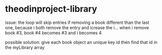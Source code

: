 # theodinproject-library

issue: 
the loop will skip entries if removing a book different than the last one, because i both remove the entry and icrease the i... when i remove book #3, book #4 becomes #3 and i becomes 4

possible solution:
give each book object an unique key id then find that id in the myLibrary array
